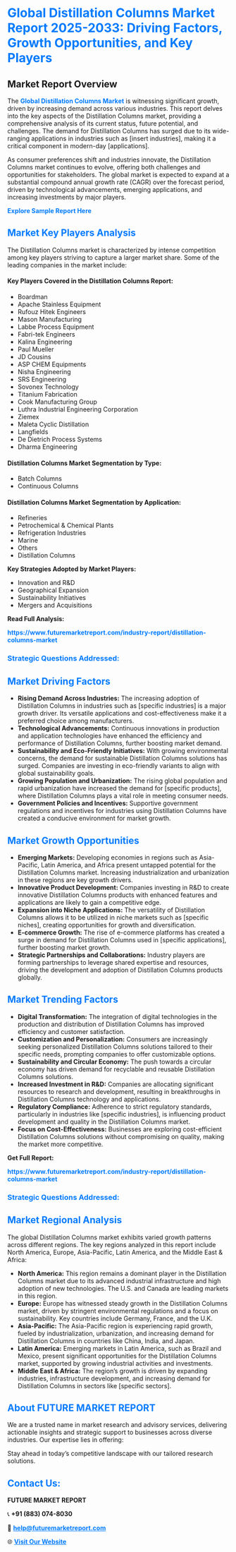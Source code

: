 <h1 style="color: #007BFF;">Global Distillation Columns Market Report 2025-2033: Driving Factors, Growth Opportunities, and Key Players</h1>

<section id="overview">
<h2>Market Report Overview</h2>
<p>The <a href="https://www.futuremarketreport.com/industry-report/distillation-columns-market" style="color: #007BFF; text-decoration: none;"><strong>Global Distillation Columns Market</strong></a> is witnessing significant growth, driven by increasing demand across various industries. This report delves into the key aspects of the Distillation Columns market, providing a comprehensive analysis of its current status, future potential, and challenges. The demand for Distillation Columns has surged due to its wide-ranging applications in industries such as [insert industries], making it a critical component in modern-day [applications].</p>
<p>As consumer preferences shift and industries innovate, the Distillation Columns market continues to evolve, offering both challenges and opportunities for stakeholders. The global market is expected to expand at a substantial compound annual growth rate (CAGR) over the forecast period, driven by technological advancements, emerging applications, and increasing investments by major players.</p>
</section>

<section id="overview">
<p><a href="https://www.futuremarketreport.com/request-sample/reportId=111282" style="color: #007BFF; text-decoration: none;"><strong>Explore Sample Report Here</strong></a></p>
</section>

<section id="key-players">
<h2 style="color: #007BFF;">Market Key Players Analysis</h2>
<p>The Distillation Columns market is characterized by intense competition among key players striving to capture a larger market share. Some of the leading companies in the market include:</p>
<h4>Key Players Covered in the Distillation Columns Report:</h4>
<ul><li>Boardman</li><li>Apache Stainless Equipment</li><li>Rufouz Hitek Engineers</li><li>Mason Manufacturing</li><li>Labbe Process Equipment</li><li>Fabri-tek Engineers</li><li>Kalina Engineering</li><li>Paul Mueller</li><li>JD Cousins</li><li>ASP CHEM Equipments</li><li>Nisha Engineering</li><li>SRS Engineering</li><li>Sovonex Technology</li><li>Titanium Fabrication</li><li>Cook Manufacturing Group</li><li>Luthra Industrial Engineering Corporation</li><li>Ziemex</li><li>Maleta Cyclic Distillation</li><li>Langfields</li><li>De Dietrich Process Systems</li><li>Dharma Engineering</li></ul>
<h4>Distillation Columns Market Segmentation by Type:</h4>
<ul><li>Batch Columns</li><li>Continuous Columns</li></ul>

<h4>Distillation Columns Market Segmentation by Application:</h4>
<ul><li>Refineries</li><li>Petrochemical &amp; Chemical Plants</li><li>Refrigeration Industries</li><li>Marine</li><li>Others</li><li>Distillation Columns</li></ul>
<p><strong>Key Strategies Adopted by Market Players:</strong></p>
<ul>
<li>Innovation and R&D</li>
<li>Geographical Expansion</li>
<li>Sustainability Initiatives</li>
<li>Mergers and Acquisitions</li>
</ul>
</section>

<section>
<p><strong>Read Full Analysis: </strong></p><a href="https://www.futuremarketreport.com/industry-report/distillation-columns-market" style="color: #007BFF; text-decoration: none;"><strong>https://www.futuremarketreport.com/industry-report/distillation-columns-market</strong></a>
<h3 style="color: #007BFF;">Strategic Questions Addressed:</h3>
</section>

<section id="driving-factors">
<h2 style="color: #007BFF;">Market Driving Factors</h2>
<ul>
<li><strong>Rising Demand Across Industries:</strong> The increasing adoption of Distillation Columns in industries such as [specific industries] is a major growth driver. Its versatile applications and cost-effectiveness make it a preferred choice among manufacturers.</li>
<li><strong>Technological Advancements:</strong> Continuous innovations in production and application technologies have enhanced the efficiency and performance of Distillation Columns, further boosting market demand.</li>
<li><strong>Sustainability and Eco-Friendly Initiatives:</strong> With growing environmental concerns, the demand for sustainable Distillation Columns solutions has surged. Companies are investing in eco-friendly variants to align with global sustainability goals.</li>
<li><strong>Growing Population and Urbanization:</strong> The rising global population and rapid urbanization have increased the demand for [specific products], where Distillation Columns plays a vital role in meeting consumer needs.</li>
<li><strong>Government Policies and Incentives:</strong> Supportive government regulations and incentives for industries using Distillation Columns have created a conducive environment for market growth.</li>
</ul>
</section>

<section id="growth-opportunities">
<h2 style="color: #007BFF;">Market Growth Opportunities</h2>
<ul>
<li><strong>Emerging Markets:</strong> Developing economies in regions such as Asia-Pacific, Latin America, and Africa present untapped potential for the Distillation Columns market. Increasing industrialization and urbanization in these regions are key growth drivers.</li>
<li><strong>Innovative Product Development:</strong> Companies investing in R&D to create innovative Distillation Columns products with enhanced features and applications are likely to gain a competitive edge.</li>
<li><strong>Expansion into Niche Applications:</strong> The versatility of Distillation Columns allows it to be utilized in niche markets such as [specific niches], creating opportunities for growth and diversification.</li>
<li><strong>E-commerce Growth:</strong> The rise of e-commerce platforms has created a surge in demand for Distillation Columns used in [specific applications], further boosting market growth.</li>
<li><strong>Strategic Partnerships and Collaborations:</strong> Industry players are forming partnerships to leverage shared expertise and resources, driving the development and adoption of Distillation Columns products globally.</li>
</ul>
</section>

<section id="trending-factors">
<h2 style="color: #007BFF;">Market Trending Factors</h2>
<ul>
<li><strong>Digital Transformation:</strong> The integration of digital technologies in the production and distribution of Distillation Columns has improved efficiency and customer satisfaction.</li>
<li><strong>Customization and Personalization:</strong> Consumers are increasingly seeking personalized Distillation Columns solutions tailored to their specific needs, prompting companies to offer customizable options.</li>
<li><strong>Sustainability and Circular Economy:</strong> The push towards a circular economy has driven demand for recyclable and reusable Distillation Columns solutions.</li>
<li><strong>Increased Investment in R&D:</strong> Companies are allocating significant resources to research and development, resulting in breakthroughs in Distillation Columns technology and applications.</li>
<li><strong>Regulatory Compliance:</strong> Adherence to strict regulatory standards, particularly in industries like [specific industries], is influencing product development and quality in the Distillation Columns market.</li>
<li><strong>Focus on Cost-Effectiveness:</strong> Businesses are exploring cost-efficient Distillation Columns solutions without compromising on quality, making the market more competitive.</li>
</ul>
</section>

<section>
<p><strong>Get Full Report: </strong></p><a href="https://www.futuremarketreport.com/industry-report/distillation-columns-market" style="color: #007BFF; text-decoration: none;"><strong>https://www.futuremarketreport.com/industry-report/distillation-columns-market</strong></a>
<h3 style="color: #007BFF;">Strategic Questions Addressed:</h3>
</section>


<section id="regional-analysis">
<h2 style="color: #007BFF;">Market Regional Analysis</h2>
<p>The global Distillation Columns market exhibits varied growth patterns across different regions. The key regions analyzed in this report include North America, Europe, Asia-Pacific, Latin America, and the Middle East & Africa:</p>
<ul>
<li><strong>North America:</strong> This region remains a dominant player in the Distillation Columns market due to its advanced industrial infrastructure and high adoption of new technologies. The U.S. and Canada are leading markets in this region.</li>
<li><strong>Europe:</strong> Europe has witnessed steady growth in the Distillation Columns market, driven by stringent environmental regulations and a focus on sustainability. Key countries include Germany, France, and the U.K.</li>
<li><strong>Asia-Pacific:</strong> The Asia-Pacific region is experiencing rapid growth, fueled by industrialization, urbanization, and increasing demand for Distillation Columns in countries like China, India, and Japan.</li>
<li><strong>Latin America:</strong> Emerging markets in Latin America, such as Brazil and Mexico, present significant opportunities for the Distillation Columns market, supported by growing industrial activities and investments.</li>
<li><strong>Middle East & Africa:</strong> The region’s growth is driven by expanding industries, infrastructure development, and increasing demand for Distillation Columns in sectors like [specific sectors].</li>
</ul>
</section>

<footer>
<h2 style="color: #007BFF;">About FUTURE MARKET REPORT</h2>
<p>We are a trusted name in market research and advisory services, delivering actionable insights and strategic support to businesses across diverse industries. Our expertise lies in offering:</p>

<p>Stay ahead in today’s competitive landscape with our tailored research solutions.</p>

<h2 style="color: #007BFF;">Contact Us:</h2>
<p><strong>FUTURE MARKET REPORT</strong></p>
<p>📞 <strong>+91 (883) 074-8030</strong></p>
<p>📧 <strong><a href="mailto:help@futuremarketreport.com" style="color: #007BFF;">help@futuremarketreport.com</a></strong></p>
<p>🌐 <strong><a href="https://www.futuremarketreport.com/" style="color: #007BFF;">Visit Our Website</a></strong></p>
</footer>